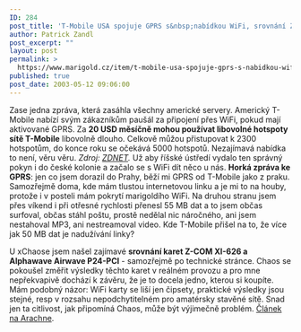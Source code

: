 ```yaml
---
ID: 284
post_title: 'T-Mobile USA spojuje GPRS s&nbsp;nabídkou WiFi, srovnání Z-COM XI-626 a&nbsp;Alphawave Airwave P24-PCI'
author: Patrick Zandl
post_excerpt: ""
layout: post
permalink: >
  https://www.marigold.cz/item/t-mobile-usa-spojuje-gprs-s-nabidkou-wifi-srovnani-z-com-xi-626-a-alphawave-airwave-p24-pci
published: true
post_date: 2003-05-12 09:06:00
---
```

<P>Zase jedna zpráva, která zasáhla všechny americké servery. Americký T-Mobile nabízí svým zákazníkům paušál za připojení přes WiFi, pokud mají aktivované GPRS. Za <STRONG>20 USD měsíčně mohou používat libovolné hotspoty sítě T-Mobile</STRONG> libovolně dlouho. Celkově můžou přistupovat k 2300 hotspotům, do konce roku se očekává 5000 hotspotů. Nezajímavá nabídka to není, věru věru. <EM>Zdroj: </EM><A href="http://news.zdnet.co.uk/story/0,,t269-s2134457,00.html" target=_blank><EM>ZDNET</EM></A><EM>.</EM> Už aby říšské ústředí vydalo ten správný pokyn i do české kolonie a začalo se s WiFi dít něco u nás. <STRONG>Horká zpráva ke GPRS</STRONG>: jen co jsem dorazil do Prahy, běží mi GPRS od T-Mobile jako z praku. Samozřejmě doma, kde mám tlustou internetovou linku a je mi to na houby, protože i v posteli mám pokrytí marigoldího WiFi. Na druhou stranu jsem přes víkend i při otřesné rychlosti přenesl 55 MB dat a to jsem občas surfoval, občas stáhl poštu, prostě nedělal nic náročného, ani jsem nestahoval MP3, ani nestreamoval video. Kde T-Mobile přišel na to, že více jak 50 MB dat je nadužívání linky? </P>
<P>U xChaose jsem našel zajímavé <STRONG>srovnání karet Z-COM XI-626 a Alphawave Airwave P24-PCI</STRONG> - samozřejmě po technické stránce. Chaos se pokoušel změřit výsledky těchto karet v reálném provozu a pro mne nepřekvapivě dochází k závěru, že je to docela jedno, kterou si koupíte. Mám podobný názor: WiFi karty se liší jen čipsety, praktické výsledky jsou stejné, resp v rozsahu nepodchytitelném pro amatérsky stavěné sítě. Snad jen ta citlivost, jak připomíná Chaos, může být výjimečně problém. <A href="http://www.arachne.cz/~freenet/xi-626-vs-alphawave.html" target=_blank>Článek na Arachne</A>.</P>
